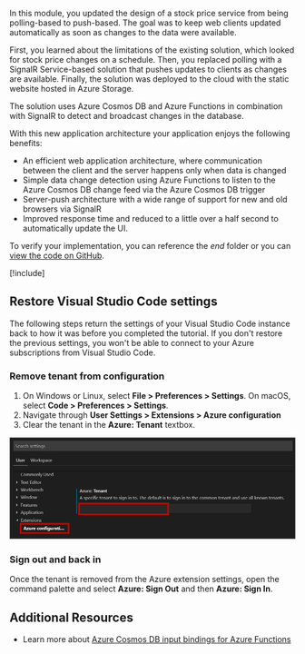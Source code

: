 In this module, you updated the design of a stock price service from being polling-based to push-based. The goal was to keep web clients updated automatically as soon as changes to the data were available. 

First, you learned about the limitations of the existing solution, which looked for stock price changes on a schedule. Then, you replaced polling with a SignalR Service-based solution that pushes updates to clients as changes are available. Finally, the solution was deployed to the cloud with the static website hosted in Azure Storage.

The solution uses Azure Cosmos DB and Azure Functions in combination with SignalR to detect and broadcast changes in the database.

With this new application architecture your application enjoys the following benefits:

- An efficient web application architecture, where communication between the client and the server happens only when data is changed
- Simple data change detection using Azure Functions to listen to the Azure Cosmos DB change feed via the Azure Cosmos DB trigger
- Server-push architecture with a wide range of support for new and old browsers via SignalR
- Improved response time and reduced to a little over a half second to automatically update the UI.

To verify your implementation, you can reference the *end* folder or you can [view the code on GitHub](https://github.com/MicrosoftDocs/mslearn-advocates.azure-functions-and-signalr/tree/master/end).

<!-- Cleanup sandbox -->
[!include[](../../../includes/azure-sandbox-cleanup.md)]

## Restore Visual Studio Code settings

The following steps return the settings of your Visual Studio Code instance back to how it was before you completed the tutorial. If you don't restore the previous settings, you won't be able to connect to your Azure subscriptions from Visual Studio Code.

### Remove tenant from configuration

1. On Windows or Linux, select **File > Preferences > Settings**. On macOS, select **Code > Preferences > Settings**.
2. Navigate through **User Settings > Extensions > Azure configuration**
3. Clear the tenant in the **Azure: Tenant** textbox.

![Add tenant ID to Visual Studio Code Azure extension configuration](../media/serverless-app-vs-code-tenant-blank.png)

### Sign out and back in

Once the tenant is removed from the Azure extension settings, open the command palette and select **Azure: Sign Out** and then **Azure: Sign In**.

## Additional Resources

- Learn more about [Azure Cosmos DB input bindings for Azure Functions](https://docs.microsoft.com/azure/azure-functions/functions-bindings-cosmosdb-v2)
